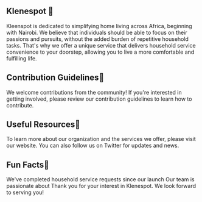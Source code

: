 
<!--

**Here are some ideas to get you started:**

🙋‍♀️ A short introduction - what is your organization all about?
🌈 Contribution guidelines - how can the community get involved?
👩‍💻 Useful resources - where can the community find your docs? Is there anything else the community should know?
🍿 Fun facts - what does your team eat for breakfast?
🧙 Remember, you can do mighty things with the power of [Markdown](https://docs.github.com/github/writing-on-github/getting-started-with-writing-and-formatting-on-github/basic-writing-and-formatting-syntax)
-->
## Klenespot 👋
Kleenspot is dedicated to simplifying home living across Africa, beginning with Nairobi. We believe that individuals should be able to focus on their passions and pursuits, without the added burden of repetitive household tasks. That's why we offer a unique service that delivers household service convenience to your doorstep, allowing you to live a more comfortable and fulfilling life.

## Contribution Guidelines🌈
We welcome contributions from the community! If you're interested in getting involved, please review our contribution guidelines to learn how to contribute.

## Useful Resources👩‍
To learn more about our organization and the services we offer, please visit our website. You can also follow us on Twitter for updates and news.

## Fun Facts🍿
We've completed household service requests since our launch
Our team is passionate about 
Thank you for your interest in Klenespot. We look forward to serving you!
